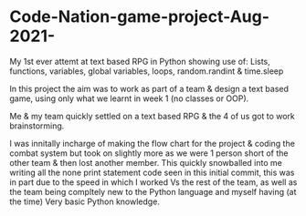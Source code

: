 # Code-Nation-game-project-Aug-2021-
My 1st ever attemt at  text based RPG in Python showing use of: Lists, functions, variables, global variables, loops, random.randint & time.sleep


In this project the aim was to work as part of a team & design a text based game, using only what we learnt in week 1 (no classes or OOP).

Me & my team quickly settled on a text based RPG & the 4 of us got to work brainstorming. 

I was innitally incharge of making the flow chart for the project & coding the combat system but took on slightly more as we were 1 person short of the other team
& then lost another member. 
This quickly snowballed into me writing all the none print statement code seen in this initial commit, 
this was in part due to the speed in which I worked Vs the rest of the team, 
as well as the team being compltely new to the Python language and myself having (at the time) Very basic Python knowledge.
